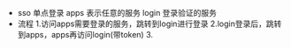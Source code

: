 - sso 单点登录
    apps 表示任意的服务
    login 登录验证的服务
- 流程
    1.访问apps需要登录的服务，跳转到login进行登录
    2.login登录后，跳转到apps，apps再访问login(带token)
    3.
